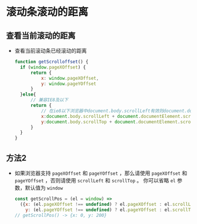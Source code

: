 # 滚动条滚动的距离

## 查看当前滚动的距离

*   查看当前滚动条已经滚动的距离

    ```javascript
    function getScrolloffset() {
      if (window.pageXOffset) {
          return {
              x: window.pageXOffset,
              y: window.pageYOffset
          }
      }else{
          // 兼容IE8及以下
          return {
              // 在ie8以下浏览器中document.body.scrollLeft有效则document.documentElement.scrollLeft无效，反之也一样
              x:document.body.scrollLeft + document.documentElement.scrollLeft,
              y:document.body.scrollTop + document.documentElement.scrollTop
          }
      }
    }
    ```

## 方法2

*   如果浏览器支持 `pageXOffset` 和 `pageYOffset` ，那么请使用 `pageXOffset` 和 `pageYOffset` ，否则请使用 `scrollLeft` 和 `scrollTop` 。 你可以省略 `el` 参数，默认值为 `window`

    ```javascript
    const getScrollPos = (el = window) =>
      ({x: (el.pageXOffset !== undefined) ? el.pageXOffset : el.scrollLeft,
        y: (el.pageYOffset !== undefined) ? el.pageYOffset : el.scrollTop});
    // getScrollPos() -> {x: 0, y: 200}
    ```
